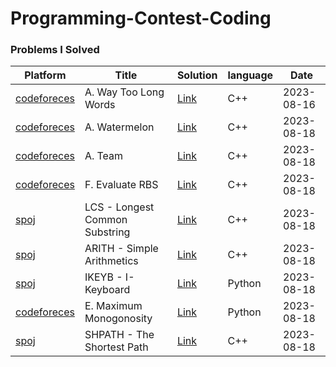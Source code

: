 # Programming-Contest-Coding

### Problems I Solved
Platform | Title | Solution | language | Date |
|---|---|---|---|---|
| [codeforeces](https://codeforces.com/contest/71/problem/A) | A. Way Too Long Words | [Link](https://github.com/Hasib98/Programming-Contest-Coding/blob/main/A.%20Way%20Too%20Long%20Words.cpp) | C++ | 2023-08-16 |
| [codeforeces](https://codeforces.com/problemset/problem/4/A) | A. Watermelon | [Link](https://github.com/Hasib98/Programming-Contest-Coding/blob/main/A.%20Watermelon.cpp) | C++ | 2023-08-18 |
| [codeforeces](https://codeforces.com/problemset/problem/231/A) | A. Team | [Link](https://github.com/Hasib98/Programming-Contest-Coding/blob/main/A.%20Team.cpp) | C++ | 2023-08-18 |
| [codeforeces](https://codeforces.com/problemset/problem/1860/F) | F. Evaluate RBS | [Link](https://github.com/Hasib98/Programming-Contest-Coding/blob/main/F.%20Evaluate%20RBS.cpp) | C++ | 2023-08-18 |
| [spoj](https://www.spoj.com/problems/LCS/) | LCS - Longest Common Substring | [Link](https://github.com/Hasib98/Programming-Contest-Coding/blob/main/LCS%20-%20Longest%20Common%20Substring.cpp) | C++ | 2023-08-18 |
| [spoj](https://www.spoj.com/problems/ARITH/) | ARITH - Simple Arithmetics | [Link](https://github.com/Hasib98/Programming-Contest-Coding/blob/main/ARITH%20-%20Simple%20Arithmetics.cpp) | C++ | 2023-08-18 |
| [spoj](https://www.spoj.com/problems/IKEYB/) | IKEYB - I-Keyboard | [Link](https://github.com/Hasib98/Programming-Contest-Coding/blob/main/IKEYB%20-%20I-Keyboard.py) | Python | 2023-08-18 |
| [codeforeces](https://codeforces.com/problemset/problem/1859/E) | E. Maximum Monogonosity | [Link](https://github.com/Hasib98/Programming-Contest-Coding/blob/main/E.%20Maximum%20Monogonosity.py) | Python | 2023-08-18 |
| [spoj](https://www.spoj.com/problems/SHPATH/) | SHPATH - The Shortest Path | [Link](https://github.com/Hasib98/Programming-Contest-Coding/blob/main/SHPATH%20-%20The%20Shortest%20Path.cpp) | C++ | 2023-08-18 |
